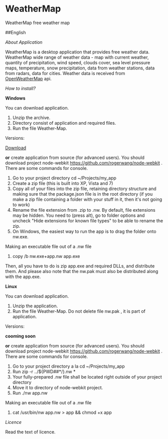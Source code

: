 WeatherMap
==========

WeatherMap free weather map

##English

*About Application*

WeatherMap is a desktop application that provides free weather data.
WeatherMap wide range of weather data - map with current weather, quantity of precipitation,
wind speed, clouds cover, sea level pressure maps, temperature, snow precipitation,
data from weather stations, data from radars, data for cities.
Weather data is received from [OpenWeatherMap](https://www.openweathermap.org) api.

*How to install?*

**Windows**

You can download application.

1. Unzip the archive.
2. Directory consist of application and required files.
3. Run the file Weather-Map.

Versions:

[Download](https://www.dropbox.com/s/fcq3kzxkxniyuof/weather-map-win.zip)

**or** create application from source (for advanced users). You should download
project node-webkit https://github.com/rogerwang/node-webkit .
There are some commands for console.


1. Go to your project directory  cd ~/Projects/my_app
2. Create a zip file (this is built into XP, Vista and 7)
3. Copy all of your files into the zip file, retaining directory
structure and making sure that the package.json file is in the root directory
(if you make a zip file containing a folder with your stuff in it, then it's not going to work)
4. Rename the file extension from .zip to .nw. By default, file extensions may be hidden.
You need to (press alt), go to folder options and uncheck "Hide extensions for known file types" to be able to rename the zip.
5. On Windows, the easiest way to run the app is to drag the folder onto nw.exe.

Making an executable file out of a .nw file

1. copy /b nw.exe+app.nw app.exe

Then, all you have to do is zip app.exe and required DLLs, and distribute them.
And please also note that the nw.pak must also be distributed along with the app.exe.

**Linux**

You can download application.

1. Unzip the application.
2. Run the file Weather-Map. Do not delete file nw.pak , it is part of application.

Versions:

**cooming soon**

**or** create application from source (for advanced users). You should download
project node-webkit https://github.com/rogerwang/node-webkit .
There are some commands for console.


1. Go to your project directory a la cd ~/Projects/my_app
2. Run zip -r ../${PWD##*/}.nw *
3. Your fully-prepared .nw file shall be located right outside of your project directory
4. Move it to directory of node-webkit project.
5. Run ./nw app.nw

Making an executable file out of a .nw file

1. cat /usr/bin/nw app.nw > app && chmod +x app

*Licence*

Read the text of licence.
